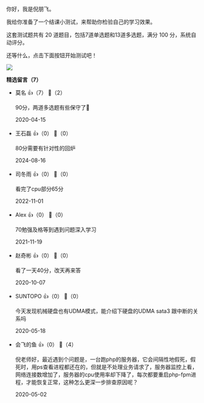 你好，我是倪朋飞。

我给你准备了一个结课小测试，来帮助你检验自己的学习效果。

这套测试题共有 20 道题目，包括7道单选题和13道多选题，满分 100 分，系统自动评分。

还等什么，点击下面按钮开始测试吧！

[![](https://static001.geekbang.org/resource/image/28/a4/28d1be62669b4f3cc01c36466bf811a4.png?wh=1142%2A201)](http://time.geekbang.org/quiz/intro?act_id=103&exam_id=218)
<div><strong>精选留言（7）</strong></div><ul>
<li><span>莫名</span> 👍（7） 💬（2）<p>90分，两道多选题有些保守了🤔</p>2020-04-15</li><br/><li><span>王石磊</span> 👍（0） 💬（0）<p>80分需要有针对性的回炉</p>2024-08-16</li><br/><li><span>司冬雨</span> 👍（0） 💬（0）<p>看完了cpu部分65分</p>2022-11-01</li><br/><li><span>Alex</span> 👍（0） 💬（0）<p>70勉强及格等到遇到问题深入学习</p>2021-11-19</li><br/><li><span>赵奇彬</span> 👍（0） 💬（0）<p>看了一天40分，改天再来答</p>2020-10-07</li><br/><li><span>SUNTOPO</span> 👍（0） 💬（0）<p>今天发现机械硬盘也有UDMA模式，能介绍下硬盘的UDMA sata3 跟中断的关系吗</p>2020-05-18</li><br/><li><span>会飞的鱼</span> 👍（0） 💬（4）<p>倪老师好，最近遇到个问题是，一台跑php的服务器，它会间隔性地假死，假死时，用ps查看进程都还在的，但就是不处理业务请求了，服务器监控上看，网络连接数增加了，服务器的cpu使用率却下降了，每次都要重启php-fpm进程，才能恢复正常，这种怎么更深一步排查原因呢？</p>2020-05-02</li><br/>
</ul>